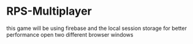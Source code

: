 # RPS-Multiplayer

this game will be using firebase and the local session storage for better performance open two different browser windows
